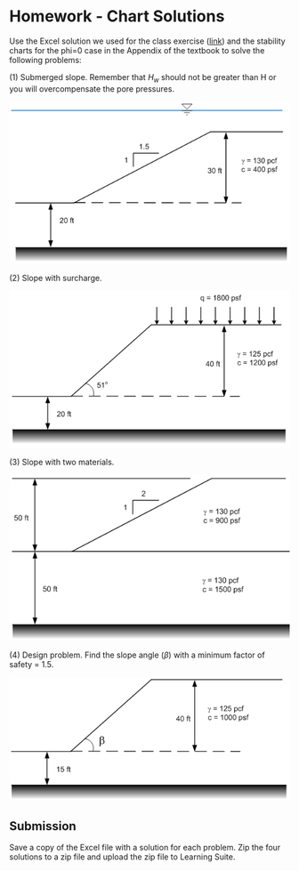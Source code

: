 # Homework - Chart Solutions

Use the Excel solution we used for the class exercise ([link](chart_solution_KEY.xlsx)) and the stability charts for the phi=0 case in the Appendix of the textbook to solve the following problems:

(1) Submerged slope. Remember that $H_w$ should not be greater than H or you will overcompensate the pore pressures.

![hw_fig_1.gif](hw_fig_1.gif)

(2) Slope with surcharge.

![hw_fig_2.gif](hw_fig_2.gif)

(3) Slope with two materials.

![hw_fig_3.gif](hw_fig_3.gif)

(4) Design problem. Find the slope angle $(\beta)$ with a minimum factor of safety = 1.5.

![hw_fig_4.gif](hw_fig_4.gif)

## Submission

Save a copy of the Excel file with a solution for each problem. Zip the four solutions to a zip file and upload 
the zip file to Learning Suite.